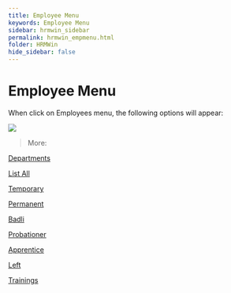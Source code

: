 ```yaml
---
title: Employee Menu
keywords: Employee Menu
sidebar: hrmwin_sidebar
permalink: hrmwin_empmenu.html
folder: HRMWin   
hide_sidebar: false
---
```


# Employee Menu

When click on Employees menu, the following options will appear:

![](http://docs.risersoft.com/hrmnirvana/ImagesExt/image8_234.jpg)



> More:

[Departments]()

[List All]()

[Temporary]()

[Permanent]()

[Badli]()

[Probationer]()

[Apprentice]()

[Left]()

[Trainings]()
